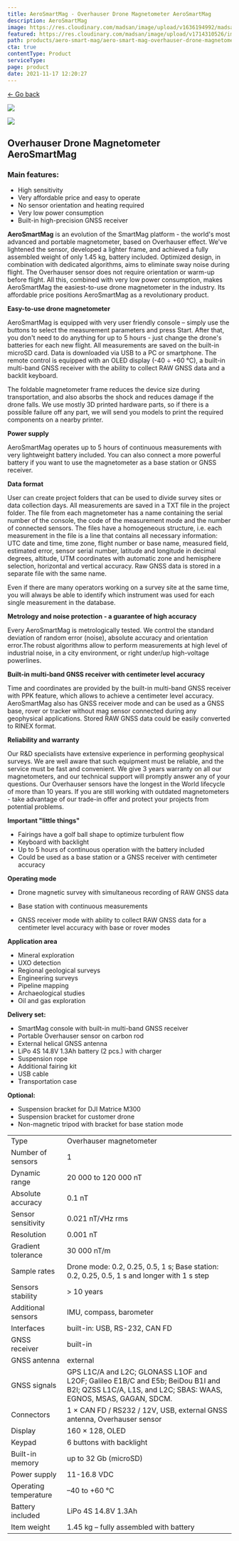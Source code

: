 ```yaml
---
title: AeroSmartMag - Overhauser Drone Magnetometer AeroSmartMag
description: AeroSmartMag
image: https://res.cloudinary.com/madsan/image/upload/v1636194992/madsan-stock/IMG_3200_nsgux0.jpg
featured: https://res.cloudinary.com/madsan/image/upload/v1714310526/image4_ffxfwd.jpg
path: products/aero-smart-mag/aero-smart-mag-overhauser-drone-magnetometer
cta: true
contentType: Product
serviceType: 
page: product
date: 2021-11-17 12:20:27
---
```


[←  Go back](/en/products/aero-smart-mag)

[![](https://res.cloudinary.com/madsan/image/upload/v1714310526/image4_ffxfwd.jpg)](https://res.cloudinary.com/madsan/image/upload/v1714310526/image4_ffxfwd.jpg)

<div class="row">

<div class="col-md-2">

[![](https://res.cloudinary.com/madsan/image/upload/v1714310526/image2_msa8dw.jpg)](https://res.cloudinary.com/madsan/image/upload/v1714310526/image2_msa8dw.jpg)

</div>

</div>

## Overhauser Drone Magnetometer AeroSmartMag

### Main features:

*   High sensitivity
*   Very affordable price and easy to operate
*   No sensor orientation and heating required
*   Very low power consumption
*   Built-in high-precision GNSS receiver


**AeroSmartMag** is an evolution of the SmartMag platform - the world's most advanced and portable magnetometer, based on Overhauser effect. We've lightened the sensor, developed a lighter frame, and achieved a fully assembled weight of only 1.45 kg, battery included. Optimized design, in combination with dedicated algorithms, aims to eliminate sway noise during flight. The Overhauser sensor does not require orientation or warm-up before flight. All this, combined with very low power consumption, makes AeroSmartMag the easiest-to-use drone magnetometer in the industry. Its affordable price positions AeroSmartMag as a revolutionary product.

**Easy-to-use drone magnetometer**

AeroSmartMag is equipped with very user friendly console – simply use the buttons to select the measurement parameters and press Start. After that, you don't need to do anything for up to 5 hours - just change the drone's batteries for each new flight. All measurements are saved on the built-in microSD card. Data is downloaded via USB to a PC or smartphone. The remote control is equipped with an OLED display (-40 ÷ +60 °C), a built-in multi-band GNSS receiver with the ability to collect RAW GNSS data and a backlit keyboard.

The foldable magnetometer frame reduces the device size during transportation, and also absorbs the shock and reduces damage if the drone falls. We use mostly 3D printed hardware parts, so if there is a possible failure off any part, we will send you models to print the required components on a nearby printer.

**Power supply** 

AeroSmartMag operates up to 5 hours of continuous measurements with very lightweight battery included. You can also connect a more powerful battery if you want to use the magnetometer as a base station or GNSS receiver.

**Data format**

User can create project folders that can be used to divide survey sites or data collection days. All measurements are saved in a TXT file in the project folder. The file from each magnetometer has a name containing the serial number of the console, the code of the measurement mode and the number of connected sensors. The files have a homogeneous structure, i.e. each measurement in the file is a line that contains all necessary information: UTC date and time, time zone, flight number or base name, measured field, estimated error, sensor serial number, latitude and longitude in decimal degrees, altitude, UTM coordinates with automatic zone and hemisphere selection, horizontal and vertical accuracy. Raw GNSS data is stored in a separate file with the same name.

Even if there are many operators working on a survey site at the same time, you will always be able to identify which instrument was used for each single measurement in the database.

**Metrology and noise protection - a guarantee of high accuracy**

Every AeroSmartMag is metrologically tested. We control the standard deviation of random error (noise), absolute accuracy and orientation error.The robust algorithms allow to perform measurements at high level of industrial noise, in a city environment, or right under/up high-voltage powerlines.

**Built-in multi-band GNSS receiver with centimeter level accuracy**

Time and coordinates are provided by the built-in multi-band GNSS receiver with PPK feature, which allows to achieve a centimeter level accuracy. AeroSmartMag also has GNSS receiver mode and can be used as a GNSS base, rover or tracker without mag sensor connected during any geophysical applications. Stored RAW GNSS data could be easily converted to RINEX format.

**Reliability and warranty**

Our R&D specialists have extensive experience in performing geophysical surveys. We are well aware that such equipment must be reliable, and the service must be fast and convenient. We give 3 years warranty on all our magnetometers, and our technical support will promptly answer any of your questions. Our Overhauser sensors have the longest in the World lifecycle of more than 10 years. If you are still working with outdated magnetometers - take advantage of our trade-in offer and protect your projects from potential problems.

**Important "little things"**

*   Fairings have a golf ball shape to optimize turbulent flow
*   Keyboard with backlight
*   Up to 5 hours of continuous operation with the battery included
*   Could be used as a base station or a GNSS receiver with centimeter accuracy


**Operating mode**

*   Drone magnetic survey with simultaneous recording of RAW GNSS data

*   Base station with continuous measurements

*   GNSS receiver mode with ability to collect RAW GNSS data for a centimeter level accuracy with base or rover modes


**Application area**

*   Mineral exploration
*   UXO detection
*   Regional geological surveys
*   Engineering surveys
*   Pipeline mapping
*   Archaeological studies
*   Oil and gas exploration


**Delivery set:**

*   SmartMag console with built-in multi-band GNSS receiver
*   Portable Overhauser sensor on carbon rod
*   External helical GNSS antenna
*   LiPo 4S 14.8V 1.3Ah battery (2 pcs.) with charger
*   Suspension rope
*   Additional fairing kit
*   USB cable
*   Transportation case


**Optional:**

*   Suspension bracket for DJI Matrice M300
*   Suspension bracket for customer drone
*   Non-magnetic tripod with bracket for base station mode


<div class="table-responsive"> 

|                       |                           |
|-----------------------|---------------------------------------------------|
| Type                  | Overhauser magnetometer                                                  |
| Number of sensors     | 1                                                  |
| Dynamic range         | 20 000 to 120 000 nT                              |
| Absolute accuracy     | 0.1 nT                                             |
| Sensor sensitivity    | 0.021 nT/√Hz rms                                   |
| Resolution            | 0.001 nT                                           |
| Gradient tolerance    | 30 000 nT/m                                       |
| Sample rates          | Drone mode: 0.2, 0.25, 0.5, 1 s; Base station: 0.2, 0.25, 0.5, 1 s and longer with 1 s step |
| Sensors stability     | > 10 years                                         |
| Additional sensors    | IMU, compass, barometer                           |
| Interfaces            | built-in: USB, RS-232, CAN FD                      |
| GNSS receiver         | built-in                                           |
| GNSS antenna          | external                                           |
| GNSS signals          | GPS L1C/A and L2C; GLONASS L1OF and L2OF; Galileo E1B/C and E5b; BeiDou B1I and B2I; QZSS L1C/A, L1S, and L2C; SBAS: WAAS, EGNOS, MSAS, GAGAN, SDCM. |
| Connectors            | 1 × CAN FD / RS232 / 12V, USB, external GNSS antenna, Overhauser sensor |
| Display               | 160 × 128, OLED                                   |
| Keypad                | 6 buttons with backlight                          |
| Built-in memory       | up to 32 Gb (microSD)                             |
| Power supply          | 11-16.8 VDC                                       |
| Operating temperature | –40 to +60 °C                                   |
| Battery included      | LiPo 4S 14.8V 1.3Ah                                |
| Item weight           | 1.45 kg – fully assembled with battery             |


</div>
